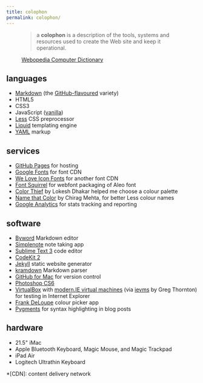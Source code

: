```yaml
---
title: colophon
permalink: colophon/
---
```


<figure class="quote">
	<blockquote>a <strong>colophon</strong> is a description of the tools, systems and resources used to create the Web site and keep it operational.</blockquote>
	<figcaption><a href="http://www.webopedia.com/TERM/C/colophon.html" title="full definition">Webopedia Computer Dictionary</a></figcaption>
</figure>

## languages

* [Markdown](http://daringfireball.net/projects/markdown/) (the [GitHub-flavoured](https://help.github.com/articles/github-flavored-markdown "GitHub Flavored Markdown") variety)
* HTML5
* CSS3
* JavaScript ([vanilla](http://youmightnotneedjquery.com "You Might Not Need jQuery website"))
* [Less](http://lesscss.org) CSS preprocessor
* [Liquid](http://liquidmarkup.org) templating engine
* [YAML](http://www.yaml.org) markup

## services

* [GitHub Pages](https://pages.github.com) for hosting
* [Google Fonts](http://www.google.com/fonts/) for font CDN
* [We Love Icon Fonts](http://weloveiconfonts.com) for another font CDN
* [Font Squirrel](http://www.fontsquirrel.com) for webfont packaging of Aleo font
* [Color Thief](http://lokeshdhakar.com/projects/color-thief/) by Lokesh Dhakar helped me choose a colour palette
* [Name that Color](http://chir.ag/projects/name-that-color/) by Chirag Mehta, for better Less colour names
* [Google Analytics](http://www.google.com/analytics/) for stats tracking and reporting

## software

* [Byword](http://bywordapp.com) Markdown editor
* [Simplenote](http://simplenote.com) note taking app
* [Sublime Text 3](http://www.sublimetext.com/3) code editor
* [CodeKit 2](http://incident57.com/codekit/)
* [Jekyll](http://jekyllrb.com) static website generator
* [kramdown](http://kramdown.gettalong.org) Markdown parser
* [GitHub for Mac](https://mac.github.com) for version control
* [Photoshop CS6](http://www.photoshop.com/products/photoshop)
* [VirtualBox](https://www.virtualbox.org) with [modern.IE virtual machines](https://www.modern.ie/en-us/virtualization-tools#downloads) (via [ievms](https://github.com/xdissent/ievms) by Greg Thornton) for testing in Internet Explorer
* [Frank DeLoupe](http://www.jumpzero.com/frank/) colour picker app
* [Pygments](http://pygments.org) for syntax highlighting in blog posts

## hardware

* 21.5" iMac
* Apple Bluetooth Keyboard, Magic Mouse, and Magic Trackpad
* iPad Air
* Logitech Ultrathin Keyboard


*[CDN]: content delivery network
